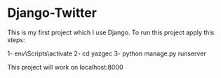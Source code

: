 # Django-Twitter

This is my first project which I use Django. To run this project apply this steps:

1- env\Scripts\activate
2- cd yazgec
3- python manage.py runserver


This project will work on localhost:8000
   
